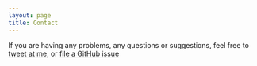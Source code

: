 ```yaml
---
layout: page
title: Contact
---
```


If you are having any problems, any questions or suggestions, feel free to [tweet at me](https://twitter.com/intent/tweet?screen_name=tbolt), or [file a GitHub issue](https://github.com/teebolt/teebolt-site/issues/new)
